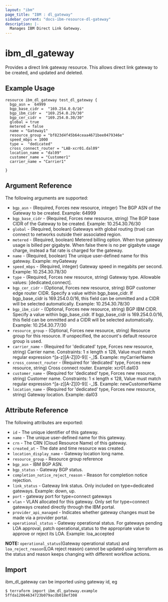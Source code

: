 ```yaml
---
layout: "ibm"
page_title: "IBM : dl_gateway"
sidebar_current: "docs-ibm-resource-dl-gateway"
description: |-
  Manages IBM Direct Link Gateway.
---
```


# ibm\_dl_gateway

Provides a direct link gateway resource. This allows direct link gateway to be created, and updated and deleted.

## Example Usage

```hcl
resource ibm_dl_gateway test_dl_gateway {
  bgp_asn =  64999
  bgp_base_cidr =  "169.254.0.0/16"
  bgp_ibm_cidr =  "169.254.0.29/30"
  bgp_cer_cidr =  "169.254.0.30/30"
  global = true 
  metered = false
  name = "Gateway1"
  resource_group = "bf823d4f45b64ceaa4671bee0479346e"
  speed_mbps = 1000 
  type =  "dedicated" 
  cross_connect_router = "LAB-xcr01.dal09"
  location_name = "dal09"
  customer_name = "Customer1" 
  carrier_name = "Carrier1"

}   

```

## Argument Reference

The following arguments are supported:

* `bgp_asn` - (Required, Forces new resource, integer) The BGP ASN of the Gateway to be created. Example: 64999
* `bgp_base_cidr` - (Required, Forces new resource, string) The BGP base CIDR of the Gateway to be created. Example: 10.254.30.76/30 
* `global` - (Required, boolean) Gateways with global routing (true) can connect to networks outside their associated region.
* `metered` -  (Required, boolean) Metered billing option. When true gateway usage is billed per gigabyte. When false there is no per gigabyte usage charge, instead a flat rate is charged for the gateway.
* `name` - (Required, boolean) The unique user-defined name for this gateway. Example: myGateway
* `speed_mbps` - (Required, integer) Gateway speed in megabits per second. Example: 10.254.30.78/30
* `type` - (Required, Forces new resource, string) Gateway type. Allowable values: [dedicated,connect]. 
* `bgp_cer_cidr` - (Optional, Forces new resource, string) BGP customer edge router CIDR. Specify a value within bgp_base_cidr. If bgp_base_cidr is 169.254.0.0/16, this field can be ommitted and a CIDR will be selected automatically. Example: 10.254.30.78/30
* `bgp_ibm_cidr` - (Optional, Forces new resource, string) BGP IBM CIDR. Specify a value within bgp_base_cidr. If bgp_base_cidr is 169.254.0.0/16, this field can be ommitted and a CIDR will be selected automatically. Example: 10.254.30.77/30 
* `resource_group` - (Optional, Forces new resource, string) Resource group for this resource. If unspecified, the account's default resource group is used. 
* `carrier_name` - (Required for 'dedicated' type, Forces new resource, string) Carrier name. Constraints: 1 ≤ length ≤ 128, Value must match regular expression ^[a-z][A-Z][0-9][ -_]$. Example: myCarrierName
* `cross_connect_router` - (Required for 'dedicated' type,  Forces new resource, string) Cross connect router. Example: xcr01.dal03
* `customer_name` - (Required for 'dedicated' type, Forces new resource, string) Customer name. Constraints: 1 ≤ length ≤ 128, Value must match regular expression ^[a-z][A-Z][0-9][ -_]$. Example: newCustomerName
* `location_name` - (Required for 'dedicated' type, Forces new resource, string) Gateway location. Example: dal03


## Attribute Reference

The following attributes are exported:

* `id` - The unique identifier of this gateway. 
* `name` - The unique user-defined name for this gateway. 
* `crn` - The CRN (Cloud Resource Name) of this gateway. 
* `created_at` - The date and time resource was created.
* `location_display_name` - Gateway location long name. 
* `resource_group` - Resource group reference
* `bgp_asn` - IBM BGP ASN.
* `bgp_status` - Gateway BGP status.
* `completion_notice_reject_reason` - Reason for completion notice rejection. 
* `link_status` - Gateway link status. Only included on type=dedicated gateways. Example: down, up.
* `port` - gateway port for type=connect gateways
* `vlan` - VLAN allocated for this gateway. Only set for type=connect gateways created directly through the IBM portal. 
* `provider_api_managed` - Indicates whether gateway changes must be made via a provider portal.
* `operational_status` - Gateway operational status. For gateways pending LOA approval, patch operational_status to the appropriate value to approve or reject its LOA. Example: loa_accepted

**NOTE:** `operational_status`(Gateway operational status) and `loa_reject_reason`(LOA reject reason) cannot be updated using terraform as the status and reason keeps changing with different workflow actions.   

## Import

ibm_dl_gateway can be imported using gateway id, eg

```
$ terraform import ibm_dl_gateway.example 5ffda12064634723b079acdb018ef308
```
